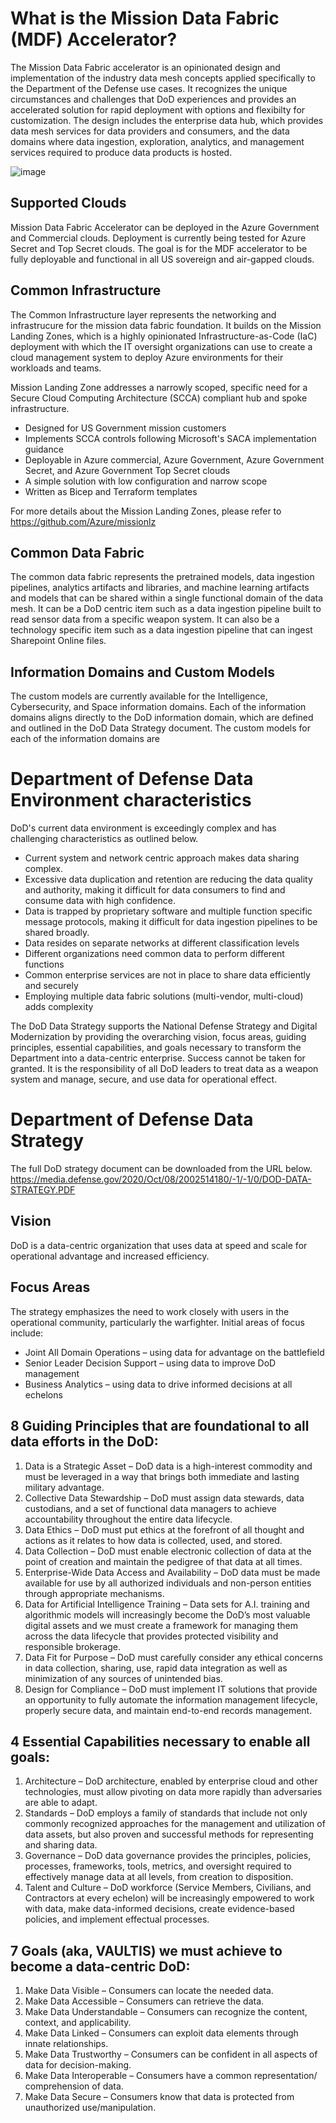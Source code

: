 # What is the Mission Data Fabric (MDF) Accelerator?

The Mission Data Fabric accelerator is an opinionated design and implementation of the industry data mesh concepts applied specifically to the Department of the Defense use cases.  It recognizes the unique circumstances and challenges that DoD experiences and provides an accelerated solution for rapid deployment with options and flexibilty for customization. The design includes the enterprise data hub, which provides data mesh services for data providers and consumers, and the data domains where data ingestion, exploration, analytics, and management services required to produce data products is hosted. 


![image](https://user-images.githubusercontent.com/11035709/212981622-4d1dba72-5157-4db5-a620-05451e6db376.png)

## Supported Clouds

Mission Data Fabric Accelerator can be deployed in the Azure Government and Commercial clouds.  Deployment is currently being tested for Azure Secret and Top Secret clouds.  The goal is for the MDF accelerator to be fully deployable and functional in all US sovereign and air-gapped clouds.

## Common Infrastructure

The Common Infrastructure layer represents the networking and infrastrucure for the mission data fabric foundation.  It builds on the Mission Landing Zones, which is a highly opinionated Infrastructure-as-Code (IaC) deployment with which the IT oversight organizations can use to create a cloud management system to deploy Azure environments for their workloads and teams.

Mission Landing Zone addresses a narrowly scoped, specific need for a Secure Cloud Computing Architecture (SCCA) compliant hub and spoke infrastructure.  

- Designed for US Government mission customers
- Implements SCCA controls following Microsoft's SACA implementation guidance
- Deployable in Azure commercial, Azure Government, Azure Government Secret, and Azure Government Top Secret clouds
- A simple solution with low configuration and narrow scope
- Written as Bicep and Terraform templates

For more details about the Mission Landing Zones, please refer to https://github.com/Azure/missionlz

## Common Data Fabric

The common data fabric represents the pretrained models, data ingestion pipelines, analytics artifacts and libraries, and machine learning artifacts and models that can be shared within a single functional domain of the data mesh.  It can be a DoD centric item such as a data ingestion pipeline built to read sensor data from a specific weapon system.  It can also be a technology specific item such as a data ingestion pipeline that can ingest Sharepoint Online files.  

## Information Domains and Custom Models

The custom models are currently available for the Intelligence, Cybersecurity, and Space information domains.  Each of the information domains aligns directly to the DoD information domain, which are defined and outlined in the DoD Data Strategy document.  The custom models for each of the information domains are 

# Department of Defense Data Environment characteristics

DoD's current data environment is exceedingly complex and has challenging characteristics as outlined below.  
- Current system and network centric approach makes data sharing complex.  
- Excessive data duplication and retention are reducing the data quality and authority, making it difficult for data consumers to find and consume data with high confidence. 
- Data is trapped by proprietary software and multiple function specific message protocols, making it difficult for data ingestion pipelines to be shared broadly.
- Data resides on separate networks at different classification levels
- Different organizations need common data to perform different functions
- Common enterprise services are not in place to share data efficiently and securely
- Employing multiple data fabric solutions (multi-vendor, multi-cloud) adds complexity

The DoD Data Strategy supports the National Defense Strategy and Digital Modernization by providing the overarching vision, focus areas, guiding principles, essential capabilities, and goals necessary to transform the Department into a data-centric enterprise. Success cannot be taken for granted.  It is the responsibility of all DoD leaders to treat data as a weapon system and manage, secure, and use data for operational effect. 

# Department of Defense Data Strategy
The full DoD strategy document can be downloaded from the URL below.  
https://media.defense.gov/2020/Oct/08/2002514180/-1/-1/0/DOD-DATA-STRATEGY.PDF

## Vision 
DoD is a data-centric organization that uses data at speed and scale for operational advantage and increased efficiency.
## Focus Areas
The strategy emphasizes the need to work closely with users in the operational community, particularly the warfighter. 
Initial areas of focus include: 
- Joint All Domain Operations – using data for advantage on the battlefield
- Senior Leader Decision Support – using data to improve DoD management
- Business Analytics – using data to drive informed decisions at all echelons

## 8 Guiding Principles that are foundational to all data efforts in the DoD:
1. Data is a Strategic Asset – DoD data is a high-interest commodity and must be 
leveraged in a way that brings both immediate and lasting military advantage.
2. Collective Data Stewardship – DoD must assign data stewards, data custodians, 
and a set of functional data managers to achieve accountability throughout the 
entire data lifecycle.
3. Data Ethics – DoD must put ethics at the forefront of all thought and actions as it 
relates to how data is collected, used, and stored.
4. Data Collection – DoD must enable electronic collection of data at the point of 
creation and maintain the pedigree of that data at all times.
5. Enterprise-Wide Data Access and Availability – DoD data must be made available 
for use by all authorized individuals and non-person entities through appropriate 
mechanisms.
6. Data for Artificial Intelligence Training – Data sets for A.I. training and 
algorithmic models will increasingly become the DoD’s most valuable digital 
assets and we must create a framework for managing them across the data lifecycle 
that provides protected visibility and responsible brokerage.
7. Data Fit for Purpose – DoD must carefully consider any ethical concerns in data 
collection, sharing, use, rapid data integration as well as minimization of any 
sources of unintended bias.
8. Design for Compliance – DoD must implement IT solutions that provide an 
opportunity to fully automate the information management lifecycle, properly 
secure data, and maintain end-to-end records management.

## 4 Essential Capabilities necessary to enable all goals:
1. Architecture – DoD architecture, enabled by enterprise cloud and other 
technologies, must allow pivoting on data more rapidly than adversaries are able to 
adapt.
2. Standards – DoD employs a family of standards that include not only commonly 
recognized approaches for the management and utilization of data assets, but also 
proven and successful methods for representing and sharing data.
3. Governance – DoD data governance provides the principles, policies, processes, 
frameworks, tools, metrics, and oversight required to effectively manage data at all 
levels, from creation to disposition.
4. Talent and Culture – DoD workforce (Service Members, Civilians, and 
Contractors at every echelon) will be increasingly empowered to work with data, 
make data-informed decisions, create evidence-based policies, and implement 
effectual processes.

## 7 Goals (aka, VAULTIS) we must achieve to become a data-centric DoD:
1. Make Data Visible – Consumers can locate the needed data.
2. Make Data Accessible – Consumers can retrieve the data.
3. Make Data Understandable – Consumers can recognize the content, context, and 
applicability.
4. Make Data Linked – Consumers can exploit data elements through innate 
relationships.
5. Make Data Trustworthy – Consumers can be confident in all aspects of data for 
decision-making.
6. Make Data Interoperable – Consumers have a common representation/
comprehension of data.
7. Make Data Secure – Consumers know that data is protected from unauthorized 
use/manipulation.
